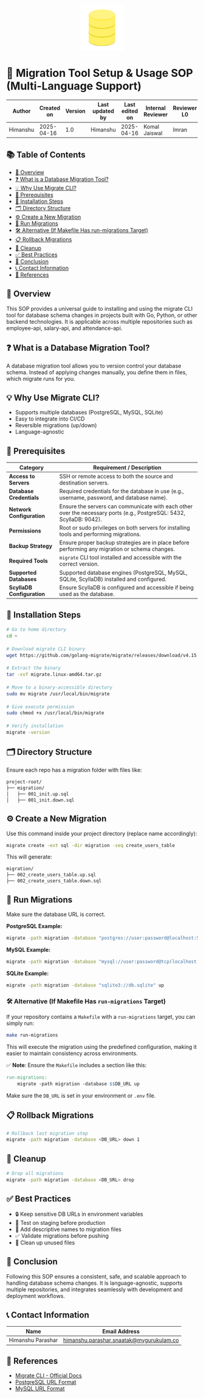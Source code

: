 
<p align="center"> <img src="https://raw.githubusercontent.com/github/explore/main/topics/database/database.png" alt="Migration Logo" width="120"/> </p>

# 🔄 Migration Tool Setup & Usage SOP (Multi-Language Support)

| Author   | Created on | Version | Last updated by | Last edited on | Internal Reviewer | Reviewer L0 | Reviewer L1 | Reviewer L2 |
|----------|------------|---------|------------------|----------------|-------------------|-------------|-------------|-------------|
| Himanshu | 2025-04-16 | 1.0     | Himanshu         | 2025-04-16     | Komal Jaiswal     | Imran       | Shashi      | Mahesh Kumar |

## 📚 Table of Contents
- [📌 Overview](#-overview)
- [❓ What is a Database Migration Tool?](#-what-is-a-database-migration-tool)
- [💡 Why Use Migrate CLI?](#-why-use-migrate-cli)
- [🔧 Prerequisites](#-prerequisites)
- [🔧 Installation Steps](#-installation-steps)
- [🗂️ Directory Structure](#️-directory-structure)
- [⚙️ Create a New Migration](#-create-a-new-migration)
- [🚀 Run Migrations](#-run-migrations)
- [🛠️ Alternative (If Makefile Has run-migrations Target)](#️-alternative-if-makefile-has-run-migrations-target)
- [📋 Rollback Migrations](#-rollback-migrations)
- [🧼 Cleanup](#-cleanup)
- [✅ Best Practices](#-best-practices)
- [🧾 Conclusion](#-conclusion)
- [📞 Contact Information](#-contact-information)
- [📎 References](#-references)

## 📌 Overview
This SOP provides a universal guide to installing and using the migrate CLI tool for database schema changes in projects built with Go, Python, or other backend technologies. It is applicable across multiple repositories such as employee-api, salary-api, and attendance-api.

## ❓ What is a Database Migration Tool?
A database migration tool allows you to version control your database schema. Instead of applying changes manually, you define them in files, which migrate runs for you.

## 💡 Why Use Migrate CLI?
- Supports multiple databases (PostgreSQL, MySQL, SQLite)
- Easy to integrate into CI/CD
- Reversible migrations (up/down)
- Language-agnostic

## 🔧 Prerequisites

| **Category**               | **Requirement / Description**                              |
|----------------------------|------------------------------------------------------------|
| **Access to Servers**      | SSH or remote access to both the source and destination servers. |
| **Database Credentials**   | Required credentials for the database in use (e.g., username, password, and database name). |
| **Network Configuration**  | Ensure the servers can communicate with each other over the necessary ports (e.g., PostgreSQL: 5432, ScyllaDB: 9042). |
| **Permissions**            | Root or sudo privileges on both servers for installing tools and performing migrations. |
| **Backup Strategy**        | Ensure proper backup strategies are in place before performing any migration or schema changes. |
| **Required Tools**         | `migrate` CLI tool installed and accessible with the correct version. |
| **Supported Databases**    | Supported database engines (PostgreSQL, MySQL, SQLite, ScyllaDB) installed and configured. |
| **ScyllaDB Configuration** | Ensure ScyllaDB is configured and accessible if being used as the database. |

## 🔧 Installation Steps
```bash
# Go to home directory
cd ~

# Download migrate CLI binary
wget https://github.com/golang-migrate/migrate/releases/download/v4.15.2/migrate.linux-amd64.tar.gz

# Extract the binary
tar -xvf migrate.linux-amd64.tar.gz

# Move to a binary-accessible directory
sudo mv migrate /usr/local/bin/migrate

# Give execute permission
sudo chmod +x /usr/local/bin/migrate

# Verify installation
migrate -version
```

## 🗂️ Directory Structure
Ensure each repo has a migration folder with files like:
```
project-root/
├── migration/
│   ├── 001_init.up.sql
│   ├── 001_init.down.sql
```

## ⚙️ Create a New Migration
Use this command inside your project directory (replace name accordingly):
```bash
migrate create -ext sql -dir migration -seq create_users_table
```
This will generate:
```
migration/
├── 002_create_users_table.up.sql
├── 002_create_users_table.down.sql
```

## 🚀 Run Migrations
Make sure the database URL is correct.

**PostgreSQL Example:**
```bash
migrate -path migration -database "postgres://user:password@localhost:5432/dbname?sslmode=disable" up
```

**MySQL Example:**
```bash
migrate -path migration -database "mysql://user:password@tcp(localhost:3306)/dbname" up
```

**SQLite Example:**
```bash
migrate -path migration -database "sqlite3://db.sqlite" up
```

### 🛠️ Alternative (If Makefile Has `run-migrations` Target)
If your repository contains a `Makefile` with a `run-migrations` target, you can simply run:
```bash
make run-migrations
```
This will execute the migration using the predefined configuration, making it easier to maintain consistency across environments.

✅ **Note**: Ensure the `Makefile` includes a section like this:
```makefile
run-migrations:
	migrate -path migration -database $$DB_URL up
```
Make sure the `DB_URL` is set in your environment or `.env` file.

## 📋 Rollback Migrations
```bash
# Rollback last migration step
migrate -path migration -database <DB_URL> down 1
```

## 🧼 Cleanup
```bash
# Drop all migrations
migrate -path migration -database <DB_URL> drop
```

## ✅ Best Practices
- 🔒 Keep sensitive DB URLs in environment variables
- 🧪 Test on staging before production
- 🧾 Add descriptive names to migration files
- ✅ Validate migrations before pushing
- 🧹 Clean up unused files

## 🧾 Conclusion
Following this SOP ensures a consistent, safe, and scalable approach to handling database schema changes. It is language-agnostic, supports multiple repositories, and integrates seamlessly with development and deployment workflows.

## 📞 Contact Information

| Name             | Email Address                               |
|------------------|---------------------------------------------|
| Himanshu Parashar| himanshu.parashar.snaatak@mygurukulam.co    |

## 📎 References
- [Migrate CLI - Official Docs](https://github.com/golang-migrate/migrate)
- [PostgreSQL URL Format](https://www.postgresql.org/docs/current/libpq-connect.html#LIBPQ-CONNSTRING)
- [MySQL URL Format](https://github.com/go-sql-driver/mysql#dsn-data-source-name)
